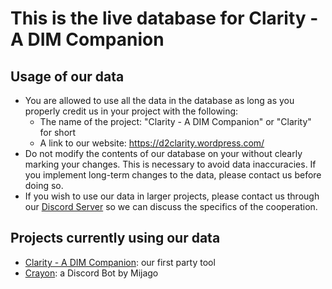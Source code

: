 # This is the live database for Clarity - A DIM Companion

## Usage of our data
- You are allowed to use all the data in the database as long as you properly credit us in your project with the following:
  - The name of the project: "Clarity - A DIM Companion" or "Clarity" for short
  - A link to our website: https://d2clarity.wordpress.com/
- Do not modify the contents of our database on your without clearly marking your changes. This is necessary to avoid data inaccuracies. If you implement long-term changes to the data, please contact us before doing so.
- If you wish to use our data in larger projects, please contact us through our [Discord Server](https://d2clarity.page.link/discord) so we can discuss the specifics of the cooperation.

## Projects currently using our data
- [Clarity - A DIM Companion](https://d2clarity.wordpress.com): our first party tool
- [Crayon](https://mijago.github.io/Crayon): a Discord Bot by Mijago
